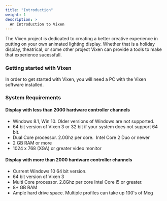 ```yaml
---
title: "Introduction"
weight: 1
description: >
  An Introduction to Vixen
---
```


The Vixen project is dedicated to creating a better creative experience in putting on your own animated lighting display. Whether that is a holiday display, theatrical, or some other project Vixen can provide a tools to make that experience sucessfull.

### Getting started with Vixen

In order to get started with Vixen, you will need a PC with the Vixen software installed.

### System Requirements

#### Display with less than 2000 hardware controller channels

* Windows 8.1, Win 10.  Older versions of Windows are not supported.
* 64 bit version of Vixen 3 or 32 bit if your system does not support 64 bit.
* Dual Core processor. 2.0Ghz per core.  Intel Core 2 Duo or newer
* 2 GB RAM or more
* 1024 x 768 (XGA) or greater video monitor

#### Display with more than 2000 hardware controller channels

* Current Windows 10 64 bit version.
* 64 bit version of Vixen 3
* Multi Core processor. 2.8Ghz per core Intel Core i5 or greater.
* 8+ GB RAM
* Ample hard drive space. Multiple profiles can take up 100's of Meg
